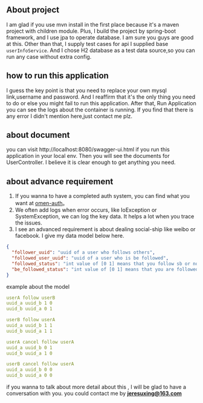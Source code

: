
## About project 
I am glad if you use mvn install in the first place because it's a maven project with children module. Plus, I build 
the project by spring-boot framework, and I use jpa to operate database. I am sure you guys are good at this. Other than
that, I supply test cases for api I supplied base `userInfoService`. And I chose H2 database as a test data source,so 
you can run any case without extra config.

## how to run this application
I guess the key point is that you need to replace your own mysql link,username and password. And I reaffirm that it's 
the only thing you need to do or else you might fail to run this application. After that, Run Application you can see
the logs about the container is running. If you find that there is any error I didn't mention here,just contact me plz.

## about document
you can visit http://localhost:8080/swagger-ui.html if you run this application in your local env. Then you will see
the documents for UserController. I believe it is clear enough to get anything you need.

## about advance requirement
1. If you wanna to have a completed auth system, you can find what you want at [omen-auth](https://github.com/JeremyZhangSuxing/omen-auth "completed oauth implements")。
2. We often add logs when error occurs, like IoException or SystemException, we can log the key data. It helps a lot when you trace the issues.
3. I see an advanced requirement is about dealing social-ship like weibo or facebook. I give my data model below here.
````json
{
  "follower_uuid": "uuid of a user who follows others",
  "followed_user_uuid": "uuid of a user who is be followed",
  "followed_status": "int value of [0 1] means that you follow sb or not",
  "be_followed_status": "int value of [0 1] means that you are followed sb or not"
}
````
example about the model
````yaml
userA follow userB 
uuid_a uuid_b 1 0
uuid_b uuid_a 0 1

userB follow userA
uuid_a uuid_b 1 1
uuid_b uuid_a 1 1

userA cancel follow userA
uuid_a uuid_b 0 1
uuid_b uuid_a 1 0

userB cancel follow userA
uuid_a uuid_b 0 0
uuid_b uuid_a 0 0
````
if you wanna to talk about more detail about this , I will be glad to have a conversation with you. you could contact me by **jeresuxing@163.com**